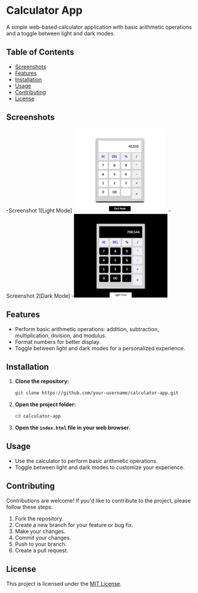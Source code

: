# Calculator App

A simple web-based calculator application with basic arithmetic operations and a toggle between light and dark modes.


## Table of Contents
- [Screenshots](#screenshots)
- [Features](#features)
- [Installation](#installation)
- [Usage](#usage)
- [Contributing](#contributing)
- [License](#license)

## Screenshots
-Screenshot 1[Light Mode]
<img src="screenshots/screenshot1.PNG" width="250"/>
-Screenshot 2[Dark Mode]
-<img src="screenshots/screenshot2.PNG" width="250"/>

## Features

- Perform basic arithmetic operations: addition, subtraction, multiplication, division, and modulus.
- Format numbers for better display.
- Toggle between light and dark modes for a personalized experience.

## Installation

1. **Clone the repository:**

    ```bash
    git clone https://github.com/your-username/calculator-app.git
    ```

2. **Open the project folder:**

    ```bash
    cd calculator-app
    ```

3. **Open the `index.html` file in your web browser.**

## Usage

- Use the calculator to perform basic arithmetic operations.
- Toggle between light and dark modes to customize your experience.


## Contributing

Contributions are welcome! If you'd like to contribute to the project, please follow these steps:

1. Fork the repository.
2. Create a new branch for your feature or bug fix.
3. Make your changes.
4. Commit your changes.
5. Push to your branch.
6. Create a pull request.

## License

This project is licensed under the [MIT License](LICENSE).
